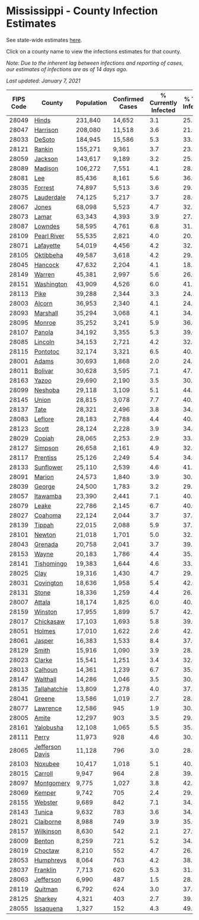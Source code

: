 # Mississippi - County Infection Estimates

See state-wide estimates [here](/infections/us-ms).

Click on a county name to view the infections estimates for that county.

*Note: Due to the inherent lag between infections and reporting of cases, our estimates of infections are as of 14 days ago.*

*Last updated: January 7, 2021*

|   FIPS Code |                             County |   Population |   Confirmed Cases |   % Currently Infected |   % Total Infected |
|-------------|------------------------------------|--------------|-------------------|------------------------|--------------------|
|       28049 |                     [Hinds](hinds) |      231,840 |            14,652 |                    3.1 |               25.8 |
|       28047 |               [Harrison](harrison) |      208,080 |            11,518 |                    3.6 |               21.6 |
|       28033 |                   [DeSoto](desoto) |      184,945 |            15,586 |                    5.3 |               33.1 |
|       28121 |                   [Rankin](rankin) |      155,271 |             9,361 |                    3.7 |               23.7 |
|       28059 |                 [Jackson](jackson) |      143,617 |             9,189 |                    3.2 |               25.3 |
|       28089 |                 [Madison](madison) |      106,272 |             7,551 |                    4.1 |               28.9 |
|       28081 |                         [Lee](lee) |       85,436 |             8,161 |                    5.6 |               36.6 |
|       28035 |                 [Forrest](forrest) |       74,897 |             5,513 |                    3.6 |               29.7 |
|       28075 |           [Lauderdale](lauderdale) |       74,125 |             5,217 |                    3.7 |               28.6 |
|       28067 |                     [Jones](jones) |       68,098 |             5,523 |                    4.7 |               32.5 |
|       28073 |                     [Lamar](lamar) |       63,343 |             4,393 |                    3.9 |               27.3 |
|       28087 |                 [Lowndes](lowndes) |       58,595 |             4,761 |                    6.8 |               31.1 |
|       28109 |         [Pearl River](pearl-river) |       55,535 |             2,821 |                    4.0 |               20.2 |
|       28071 |             [Lafayette](lafayette) |       54,019 |             4,456 |                    4.2 |               32.2 |
|       28105 |             [Oktibbeha](oktibbeha) |       49,587 |             3,618 |                    4.2 |               29.2 |
|       28045 |                 [Hancock](hancock) |       47,632 |             2,204 |                    4.1 |               18.1 |
|       28149 |                   [Warren](warren) |       45,381 |             2,997 |                    5.6 |               26.6 |
|       28151 |           [Washington](washington) |       43,909 |             4,526 |                    6.0 |               41.9 |
|       28113 |                       [Pike](pike) |       39,288 |             2,344 |                    3.3 |               24.9 |
|       28003 |                   [Alcorn](alcorn) |       36,953 |             2,340 |                    4.1 |               24.3 |
|       28093 |               [Marshall](marshall) |       35,294 |             3,068 |                    4.1 |               34.1 |
|       28095 |                   [Monroe](monroe) |       35,252 |             3,241 |                    5.9 |               36.4 |
|       28107 |                   [Panola](panola) |       34,192 |             3,355 |                    5.3 |               39.0 |
|       28085 |                 [Lincoln](lincoln) |       34,153 |             2,721 |                    4.2 |               32.2 |
|       28115 |               [Pontotoc](pontotoc) |       32,174 |             3,321 |                    6.5 |               40.1 |
|       28001 |                     [Adams](adams) |       30,693 |             1,868 |                    2.0 |               24.8 |
|       28011 |                 [Bolivar](bolivar) |       30,628 |             3,595 |                    7.1 |               47.5 |
|       28163 |                     [Yazoo](yazoo) |       29,690 |             2,190 |                    3.5 |               30.5 |
|       28099 |                 [Neshoba](neshoba) |       29,118 |             3,109 |                    5.1 |               44.7 |
|       28145 |                     [Union](union) |       28,815 |             3,078 |                    7.7 |               40.7 |
|       28137 |                       [Tate](tate) |       28,321 |             2,496 |                    3.8 |               34.6 |
|       28083 |                 [Leflore](leflore) |       28,183 |             2,788 |                    4.4 |               40.8 |
|       28123 |                     [Scott](scott) |       28,124 |             2,228 |                    3.9 |               34.4 |
|       28029 |                   [Copiah](copiah) |       28,065 |             2,253 |                    2.9 |               33.4 |
|       28127 |                 [Simpson](simpson) |       26,658 |             2,161 |                    4.9 |               32.8 |
|       28117 |               [Prentiss](prentiss) |       25,126 |             2,249 |                    5.4 |               34.4 |
|       28133 |             [Sunflower](sunflower) |       25,110 |             2,539 |                    4.6 |               41.3 |
|       28091 |                   [Marion](marion) |       24,573 |             1,840 |                    3.9 |               30.2 |
|       28039 |                   [George](george) |       24,500 |             1,783 |                    3.2 |               29.3 |
|       28057 |               [Itawamba](itawamba) |       23,390 |             2,441 |                    7.1 |               40.2 |
|       28079 |                     [Leake](leake) |       22,786 |             2,145 |                    6.7 |               40.0 |
|       28027 |                 [Coahoma](coahoma) |       22,124 |             2,044 |                    3.7 |               37.8 |
|       28139 |                   [Tippah](tippah) |       22,015 |             2,088 |                    5.9 |               37.7 |
|       28101 |                   [Newton](newton) |       21,018 |             1,701 |                    5.0 |               32.9 |
|       28043 |                 [Grenada](grenada) |       20,758 |             2,041 |                    3.7 |               39.7 |
|       28153 |                     [Wayne](wayne) |       20,183 |             1,786 |                    4.4 |               35.2 |
|       28141 |           [Tishomingo](tishomingo) |       19,383 |             1,644 |                    4.6 |               33.2 |
|       28025 |                       [Clay](clay) |       19,316 |             1,430 |                    4.7 |               29.2 |
|       28031 |             [Covington](covington) |       18,636 |             1,958 |                    5.4 |               42.0 |
|       28131 |                     [Stone](stone) |       18,336 |             1,259 |                    4.4 |               26.3 |
|       28007 |                   [Attala](attala) |       18,174 |             1,825 |                    6.0 |               40.9 |
|       28159 |                 [Winston](winston) |       17,955 |             1,899 |                    5.7 |               42.5 |
|       28017 |             [Chickasaw](chickasaw) |       17,103 |             1,693 |                    5.8 |               39.6 |
|       28051 |                   [Holmes](holmes) |       17,010 |             1,622 |                    2.6 |               42.2 |
|       28061 |                   [Jasper](jasper) |       16,383 |             1,533 |                    8.4 |               37.6 |
|       28129 |                     [Smith](smith) |       15,916 |             1,090 |                    3.9 |               28.2 |
|       28023 |                   [Clarke](clarke) |       15,541 |             1,251 |                    3.4 |               32.6 |
|       28013 |                 [Calhoun](calhoun) |       14,361 |             1,239 |                    6.7 |               35.0 |
|       28147 |               [Walthall](walthall) |       14,286 |             1,046 |                    3.5 |               30.4 |
|       28135 |       [Tallahatchie](tallahatchie) |       13,809 |             1,278 |                    4.0 |               37.7 |
|       28041 |                   [Greene](greene) |       13,586 |             1,019 |                    2.7 |               28.9 |
|       28077 |               [Lawrence](lawrence) |       12,586 |               945 |                    1.9 |               30.7 |
|       28005 |                     [Amite](amite) |       12,297 |               903 |                    3.5 |               29.2 |
|       28161 |             [Yalobusha](yalobusha) |       12,108 |             1,065 |                    5.5 |               35.4 |
|       28111 |                     [Perry](perry) |       11,973 |               928 |                    4.6 |               30.9 |
|       28065 | [Jefferson Davis](jefferson-davis) |       11,128 |               796 |                    3.0 |               28.6 |
|       28103 |                 [Noxubee](noxubee) |       10,417 |             1,018 |                    5.1 |               40.5 |
|       28015 |                 [Carroll](carroll) |        9,947 |               964 |                    2.8 |               39.5 |
|       28097 |           [Montgomery](montgomery) |        9,775 |             1,027 |                    3.8 |               42.8 |
|       28069 |                   [Kemper](kemper) |        9,742 |               705 |                    2.4 |               29.1 |
|       28155 |                 [Webster](webster) |        9,689 |               842 |                    7.1 |               34.3 |
|       28143 |                   [Tunica](tunica) |        9,632 |               783 |                    3.6 |               34.8 |
|       28021 |             [Claiborne](claiborne) |        8,988 |               749 |                    3.9 |               35.0 |
|       28157 |             [Wilkinson](wilkinson) |        8,630 |               542 |                    2.1 |               27.9 |
|       28009 |                   [Benton](benton) |        8,259 |               721 |                    5.2 |               34.5 |
|       28019 |                 [Choctaw](choctaw) |        8,210 |               552 |                    4.7 |               26.5 |
|       28053 |             [Humphreys](humphreys) |        8,064 |               763 |                    4.2 |               38.7 |
|       28037 |               [Franklin](franklin) |        7,713 |               620 |                    5.3 |               31.7 |
|       28063 |             [Jefferson](jefferson) |        6,990 |               487 |                    1.5 |               28.2 |
|       28119 |                 [Quitman](quitman) |        6,792 |               624 |                    3.0 |               37.8 |
|       28125 |                 [Sharkey](sharkey) |        4,321 |               403 |                    2.7 |               39.3 |
|       28055 |             [Issaquena](issaquena) |        1,327 |               152 |                    4.3 |               49.8 |